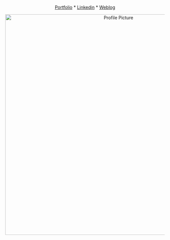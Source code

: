 
<div align="center">

 
 [Portfolio]((https://mahtabvariyani.vercel.app/))  * [Linkedin](https://www.linkedin.com/in/mahvariyani/) * [Weblog](https://mah-blog-project.vercel.app/)

</div>

<div align="center">
  <img src="https://github.com/Mahtabvariyani/Mahtabvariyani/assets/108659794/d3f7a8c9-1825-40dd-b473-2702c321d845" alt="Profile Picture" width="700" />
</div>


